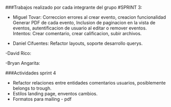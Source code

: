 ###Trabajos realizado por cada integrante del grupo #SPRINT 3:

- Miguel Tovar: Correccion errores al crear evento, creacion funcionalidad Generar PDF de cada evento, Inclusion de paginacion en la vista
            de eventos, autentificacion de usuario al editar o remover eventos. Intentos: Crear comentario, crear calificacion, subir archivos.
            
- Daniel Cifuentes: Refactor layouts, soporte desarrollo querys.

-David Rico:

-Bryan Angarita:


###Actividades sprint 4

- Refactor relaciones entre entidades comentarios usuarios, posiblemente belongs to trough.
- Estilos landing page, enventos cambios.
- Formatos para mailing - pdf
            
      